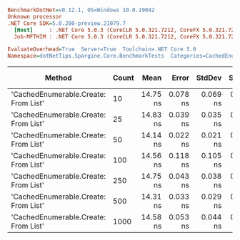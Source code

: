 ``` ini

BenchmarkDotNet=v0.12.1, OS=Windows 10.0.19042
Unknown processor
.NET Core SDK=5.0.200-preview.21079.7
  [Host]     : .NET Core 5.0.3 (CoreCLR 5.0.321.7212, CoreFX 5.0.321.7212), X64 RyuJIT
  Job-MFTHIM : .NET Core 5.0.3 (CoreCLR 5.0.321.7212, CoreFX 5.0.321.7212), X64 RyuJIT

EvaluateOverhead=True  Server=True  Toolchain=.NET Core 5.0  
Namespace=dotNetTips.Spargine.Core.BenchmarkTests  Categories=CachedEnumerable Class  

```
|                               Method | Count |     Mean |    Error |   StdDev |   StdErr |      Min |       Q1 |   Median |       Q3 |      Max |         Op/s | CI99.9% Margin | Iterations | Kurtosis | MValue | Skewness | Rank | LogicalGroup | Baseline |  Gen 0 | Gen 1 | Gen 2 | Allocated | Code Size |
|------------------------------------- |------ |---------:|---------:|---------:|---------:|---------:|---------:|---------:|---------:|---------:|-------------:|---------------:|-----------:|---------:|-------:|---------:|-----:|------------- |--------- |-------:|------:|------:|----------:|----------:|
| &#39;CachedEnumerable.Create: From List&#39; |    10 | 14.75 ns | 0.078 ns | 0.069 ns | 0.018 ns | 14.64 ns | 14.71 ns | 14.74 ns | 14.81 ns | 14.87 ns | 67,775,216.4 |      0.0777 ns |      14.00 |    1.820 |  2.000 |   0.0904 |    3 |            * |       No | 0.0088 |     - |     - |      80 B |     128 B |
| &#39;CachedEnumerable.Create: From List&#39; |    25 | 14.83 ns | 0.039 ns | 0.035 ns | 0.009 ns | 14.77 ns | 14.81 ns | 14.82 ns | 14.85 ns | 14.90 ns | 67,439,323.4 |      0.0395 ns |      14.00 |    2.387 |  2.000 |   0.0757 |    3 |            * |       No | 0.0087 |     - |     - |      80 B |     128 B |
| &#39;CachedEnumerable.Create: From List&#39; |    50 | 14.14 ns | 0.022 ns | 0.021 ns | 0.005 ns | 14.10 ns | 14.13 ns | 14.14 ns | 14.16 ns | 14.18 ns | 70,705,195.1 |      0.0221 ns |      15.00 |    2.477 |  2.000 |  -0.1110 |    1 |            * |       No | 0.0087 |     - |     - |      80 B |     128 B |
| &#39;CachedEnumerable.Create: From List&#39; |   100 | 14.56 ns | 0.118 ns | 0.105 ns | 0.028 ns | 14.47 ns | 14.48 ns | 14.50 ns | 14.61 ns | 14.80 ns | 68,690,634.6 |      0.1185 ns |      14.00 |    2.590 |  2.000 |   0.9930 |    3 |            * |       No | 0.0087 |     - |     - |      80 B |     128 B |
| &#39;CachedEnumerable.Create: From List&#39; |   250 | 14.75 ns | 0.043 ns | 0.038 ns | 0.010 ns | 14.69 ns | 14.73 ns | 14.74 ns | 14.77 ns | 14.83 ns | 67,801,167.2 |      0.0425 ns |      14.00 |    2.443 |  2.000 |   0.5621 |    3 |            * |       No | 0.0087 |     - |     - |      80 B |     128 B |
| &#39;CachedEnumerable.Create: From List&#39; |   500 | 14.31 ns | 0.033 ns | 0.029 ns | 0.008 ns | 14.26 ns | 14.29 ns | 14.33 ns | 14.34 ns | 14.35 ns | 69,865,806.7 |      0.0328 ns |      14.00 |    1.655 |  2.000 |  -0.4847 |    2 |            * |       No | 0.0087 |     - |     - |      80 B |     128 B |
| &#39;CachedEnumerable.Create: From List&#39; |  1000 | 14.58 ns | 0.053 ns | 0.044 ns | 0.012 ns | 14.52 ns | 14.55 ns | 14.56 ns | 14.61 ns | 14.65 ns | 68,589,544.5 |      0.0532 ns |      13.00 |    1.406 |  2.000 |   0.2408 |    3 |            * |       No | 0.0086 |     - |     - |      80 B |     128 B |
